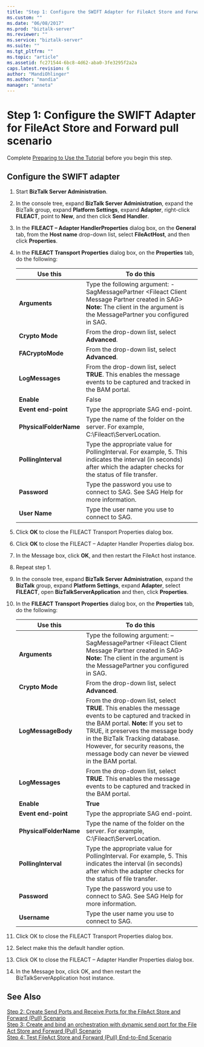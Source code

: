 ```yaml
---
title: "Step 1: Configure the SWIFT Adapter for FileAct Store and Forward pull scenario | Microsoft Docs"
ms.custom: ""
ms.date: "06/08/2017"
ms.prod: "biztalk-server"
ms.reviewer: ""
ms.service: "biztalk-server"
ms.suite: ""
ms.tgt_pltfrm: ""
ms.topic: "article"
ms.assetid: fc271544-6bc8-4d62-aba0-3fe3295f2a2a
caps.latest.revision: 6
author: "MandiOhlinger"
ms.author: "mandia"
manager: "anneta"
---
```

# Step 1: Configure the SWIFT Adapter for FileAct Store and Forward pull scenario
Complete [Preparing to Use the Tutorial](../../adapters-and-accelerators/fileact-interact/preparing-to-use-the-tutorial1.md) before you begin this step.
  
## Configure the SWIFT adapter  
  
1.  Start **BizTalk Server Administration**.  
  
2.  In the console tree, expand **BizTalk Server Administration**, expand the BizTalk group, expand **Platform Settings**, expand **Adapter**, right-click **FILEACT**, point to **New**, and then click **Send Handler**.  
  
3.  In the **FILEACT – Adapter HandlerProperties** dialog box, on the **General** tab, from the **Host name** drop-down list, select **FileActHost**, and then click **Properties**.  
  
4.  In the **FILEACT Transport Properties** dialog box, on the **Properties** tab, do the following:  
  
    |**Use this**|**To do this**|  
    |------------------|--------------------|  
    |**Arguments**|Type the following argument: -SagMessagePartner \<Fileact Client Message Partner created in SAG> **Note:**  The client in the argument is the MessagePartner you configured in SAG.|  
    |**Crypto Mode**|From the drop-down list, select **Advanced**.|  
    |**FACryptoMode**|From the drop-down list, select **Advanced**.|  
    |**LogMessages**|From the drop-down list, select **TRUE**. This enables the message events to be captured and tracked in the BAM portal.|  
    |**Enable**|False|  
    |**Event end-point**|Type the appropriate SAG end-point.|  
    |**PhysicalFolderName**|Type the name of the folder on the server. For example, C:\Fileact\ServerLocation.|  
    |**PollingInterval**|Type the appropriate value for PollingInterval. For example, 5. This indicates the interval (in seconds) after which the adapter checks for the status of file transfer.|  
    |**Password**|Type the password you use to connect to SAG. See SAG Help for more information.|  
    |**User Name**|Type the user name you use to connect to SAG.|  
  
5.  Click **OK** to close the FILEACT Transport Properties dialog box.  
  
6.  Click **OK** to close the FILEACT – Adapter Handler Properties dialog box.  
  
7.  In the Message box, click **OK**, and then restart the FileAct host instance.  
  
8.  Repeat step 1.  
  
9. In the console tree, expand **BizTalk Server Administration**, expand the **BizTalk** group, expand **Platform Settings**, expand **Adapter**, select **FILEACT**, open **BizTalkServerApplication** and then, click **Properties**.  
  
10. In the **FILEACT Transport Properties** dialog box, on the **Properties** tab, do the following:  
  
    |**Use this**|**To do this**|  
    |------------------|--------------------|  
    |**Arguments**|Type the following argument: –SagMessagePartner \<Fileact Client Message Partner created in SAG> **Note:**  The client in the argument is the MessagePartner you configured in SAG.|  
    |**Crypto Mode**|From the drop-down list, select **Advanced**.|  
    |**LogMessageBody**|From the drop-down list, select **TRUE**. This enables the message events to be captured and tracked in the BAM portal. **Note:**  If you set to TRUE, it preserves the message body in the BizTalk Tracking database. However, for security reasons, the message body can never be viewed in the BAM portal.|  
    |**LogMessages**|From the drop-down list, select **TRUE**. This enables the message events to be captured and tracked in the BAM portal.|  
    |**Enable**|**True**|  
    |**Event end-point**|Type the appropriate SAG end-point.|  
    |**PhysicalFolderName**|Type the name of the folder on the server. For example, C:\Fileact\ServerLocation.|  
    |**PollingInterval**|Type the appropriate value for PollingInterval. For example, 5. This indicates the interval (in seconds) after which the adapter checks for the status of file transfer.|  
    |**Password**|Type the password you use to connect to SAG. See SAG Help for more information.|  
    |**Username**|Type the user name you use to connect to SAG.|  
  
11. Click OK to close the FILEACT Transport Properties dialog box.  
  
12. Select make this the default handler option.  
  
13. Click OK to close the FILEACT – Adapter Handler Properties dialog box.  
  
14. In the Message box, click OK, and then restart the BizTalkServerApplication host instance.  
  
## See Also  
 [Step 2: Create Send Ports and Receive Ports for the FileAct Store and Forward (Pull) Scenario](../../adapters-and-accelerators/fileact-interact/step-2-create-send-and-receive-ports-for-fileact-store-and-forward-scenario.md)   
 [Step 3: Create and bind an orchestration with dynamic send port  for the File Act Store and Forward (Pull) Scenario](../../adapters-and-accelerators/fileact-interact/step-3-create-and-bind-an-orchestration-with-dynamic-send-port-for-file-act.md)   
 [Step 4: Test FileAct Store and Forward (Pull) End-to-End Scenario](../../adapters-and-accelerators/fileact-interact/step-4-test-fileact-store-and-forward-pull-end-to-end-scenario.md)